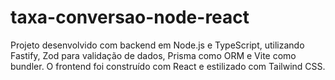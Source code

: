 # taxa-conversao-node-react
Projeto desenvolvido com backend em Node.js e TypeScript, utilizando Fastify, Zod para validação de dados, Prisma como ORM e Vite como bundler. O frontend foi construído com React e estilizado com Tailwind CSS.
